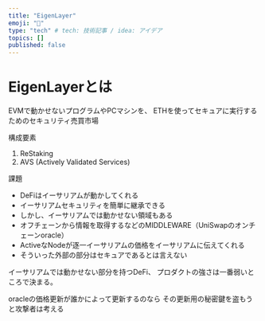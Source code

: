 ```yaml
---
title: "EigenLayer"
emoji: "💬"
type: "tech" # tech: 技術記事 / idea: アイデア
topics: []
published: false
---
```


# EigenLayerとは
EVMで動かせないプログラムやPCマシンを、
ETHを使ってセキュアに実行するためのセキュリティ売買市場

構成要素
1. ReStaking
2. AVS (Actively Validated Services)

課題
- DeFiはイーサリアムが動かしてくれる
- イーサリアムセキュリティを簡単に継承できる
- しかし、イーサリアムでは動かせない領域もある
- オフチェーンから情報を取得するなどのMIDDLEWARE（UniSwapのオンチェーンoracle）
- ActiveなNodeが逐一イーサリアムの価格をイーサリアムに伝えてくれる
- そういった外部の部分はセキュアであるとは言えない

イーサリアムでは動かせない部分を持つDeFi、
プロダクトの強さは一番弱いところで決まる。

oracleの価格更新が誰かによって更新するのなら
その更新用の秘密鍵を盗もうと攻撃者は考える